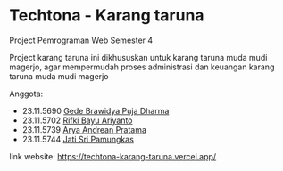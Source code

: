 # Techtona - Karang taruna
Project Pemrograman Web Semester 4  

Project karang taruna ini dikhususkan untuk karang taruna muda mudi magerjo, agar mempermudah proses administrasi dan keuangan karang taruna muda mudi magerjo

Anggota:
- 23.11.5690 [Gede Brawidya Puja Dharma](https://github.com/GedeBrawidya)
- 23.11.5702 [Rifki Bayu Ariyanto](https://github.com/rifkibayuariy)
- 23.11.5739 [Arya Andrean Pratama](https://github.com/rifkibayuariy)
- 23.11.5744 [Jati Sri Pamungkas](https://github.com/rifkibayuariy)

link website: https://techtona-karang-taruna.vercel.app/  



